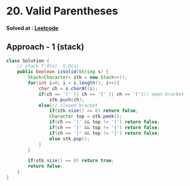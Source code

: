# 20. Valid Parentheses

#### Solved at : [Leetcode](https://leetcode.com/problems/valid-parentheses/)

## Approach - 1 (stack)
```java
class Solution {
    // stack T:O(n)  S:O(n)
    public boolean isValid(String s) {
        Stack<Character> stk = new Stack<>();
        for(int i=0; i < s.length(); i++){
            char ch = s.charAt(i);
            if(ch == '(' || ch == '{' || ch == '[')// open bracket
                stk.push(ch);
            else{// closed bracket
                if(stk.size() == 0) return false;
                Character top = stk.peek();
                if(ch == ')' && top != '(') return false;
                if(ch == '}' && top != '{') return false;
                if(ch == ']' && top != '[') return false;
                else stk.pop();
            }
        }

        if(stk.size() == 0) return true;
        return false;
    }
}
```
